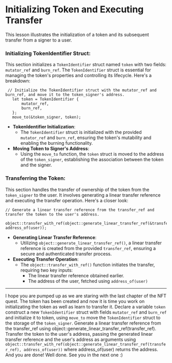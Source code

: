 # Initializing Token and Executing Transfer

This lesson illustrates the initialization of a token and its subsequent transfer from a signer to a user.

### Initializing TokenIdentifier Struct:

 This section initializes a `TokenIdentifier` struct named `token` with two fields: `mutator_ref` and `burn_ref`. The `TokenIdentifier` struct is essential for managing the token's properties and controlling its lifecycle. Here's a breakdown:

 ```move
  // Initialize the TokenIdentifier struct with the mutator_ref and burn_ref, and move it to the token_signer's address.
    let token = TokenIdentifier {
        mutator_ref,
        burn_ref,
    };
    move_to(&token_signer, token);
 ```

 -   **TokenIdentifier Initialization**:
        -   The `TokenIdentifier` struct is initialized with the provided `mutator_ref` and `burn_ref`, ensuring the token's mutability and enabling the burning functionality.
 -   **Moving Token to Signer's Address**:
        -   Using the `move_to` function, the `token` struct is moved to the address of the `token_signer`, establishing the association between the token and the signer.

### Transferring the Token:
 This section handles the transfer of ownership of the token from the `token_signer` to the user. It involves generating a linear transfer reference and executing the transfer operation. Here's a closer look:

```move
// Generate a linear transfer reference from the transfer_ref and transfer the token to the user's address.
    object::transfer_with_ref(object::generate_linear_transfer_ref(&transfer_ref), address_of(user));
```
 -   **Generating Linear Transfer Reference**:
        -   Utilizing `object::generate_linear_transfer_ref()`, a linear transfer reference is created from the provided `transfer_ref`, ensuring a secure and authenticated transfer process.
 -   **Executing Transfer Operation**:
        -   The `object::transfer_with_ref()` function initiates the transfer, requiring two key inputs:
            -   The linear transfer reference obtained earlier.
            -   The address of the user, fetched using `address_of(user)`

---
I hope you are pumped up as we are staring with the last chapter of the NFT quest. The token has been created and now it is time you work on initializating the token as well as learn to transfer it. Declare a variable `token` construct a new `TokenIdentifier` struct with fields `mutator_ref` and `burn_ref` and initialize it to token, using `move_to` move the `TokenIdentifier` struct to the storage of the `token_signer`. Generate a linear transfer reference from the transfer_ref using object::generate_linear_transfer_ref(transfer_ref). Transfer the token to the user's address, passing the generated linear transfer reference and the user's address as arguments using `object::transfer_with_ref(object::generate_linear_transfer_ref(transfer_ref), address_of(user))` where address_of(user) returns the address. And you are done! Well done. See you in the next one :)